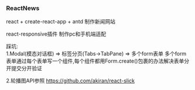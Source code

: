 ### ReactNews
react + create-react-app + antd 制作新闻网站  

react-responsive插件 制作pc和手机端适配  

踩坑:  
1.Modal(模态对话框) => 标签分页(Tabs->TabPane) => 多个form表单 
  多个form表单通过每个表单写一个组件,每个组件都用Form.create()包裹的办法解决表单分开提交分开验证

2.轮播图API参照  https://github.com/akiran/react-slick